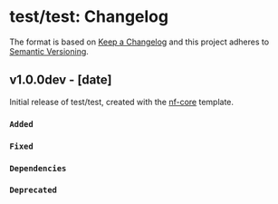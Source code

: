 # test/test: Changelog

The format is based on [Keep a Changelog](https://keepachangelog.com/en/1.0.0/)
and this project adheres to [Semantic Versioning](https://semver.org/spec/v2.0.0.html).

## v1.0.0dev - [date]

Initial release of test/test, created with the [nf-core](https://nf-co.re/) template.

### `Added`

### `Fixed`

### `Dependencies`

### `Deprecated`
